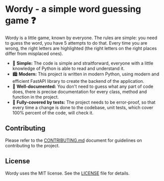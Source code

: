 # Wordy - a simple word guessing game ❓

Wordy is a little game, known by everyone. The rules are simple: you need to guess the word, you have 5 attempts to do that. Every time you are wrong, the right letters are highlighted (the right letters on the right places differ from misplaced ones).

- 🌱 **Simple:** The code is simple and straitforward, everyone with a little knowledge of Python is able to read and understand it.
- 🏙️ **Modern:** This project is written in modern Python, using modern and efficient FastAPI library to create the backend of the application.
- 📜 **Well-documented:** You don't need to guess what any part of code does, there is precise documentation for every class, method and function in the project.
- 🤖 **Fully-covered by tests:** The project needs to be error-proof, so that every time a change is done to the codebase, unit tests, which cover 100% percent of the code, will check it.

## Contributing

Please refer to the [CONTRIBUTING.md](CONTRIBUTING.md) document for guidelines on contributing to the project.

## License

Wordy uses the MIT license. See the [LICENSE](LICENSE) file for details.
